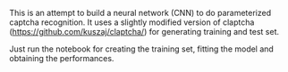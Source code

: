 This is an attempt to build a neural network (CNN) to do parameterized captcha recognition. It uses a slightly modified version of claptcha (https://github.com/kuszaj/claptcha/) for generating training and test set. 

Just run the notebook for creating the training set, fitting the model and obtaining the performances.
